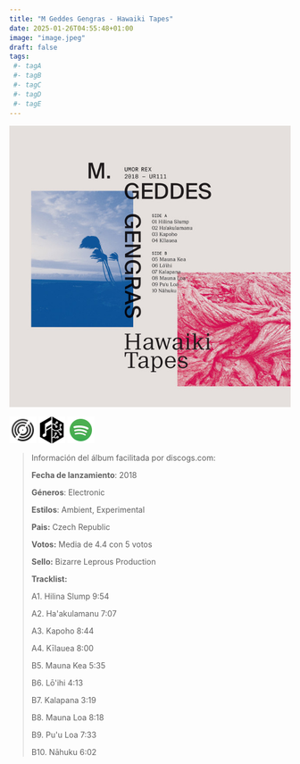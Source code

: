 ```yaml
---
title: "M Geddes Gengras - Hawaiki Tapes"
date: 2025-01-26T04:55:48+01:00
image: "image.jpeg"
draft: false
tags:
 #- tagA
 #- tagB
 #- tagC
 #- tagD
 #- tagE
---
```

![cover](image.jpeg (M-geddes-gengras - hawaiki-tapes))
 
[![discogs](../links/svg/discogs.png (discogs))](https://www.discogs.com/master/1640763)
[![musicbrainz](../links/svg/musicbrainz.png (musicbrainz))](https://musicbrainz.org/release/d14bec5b-8dbb-4550-abfc-e5467ca72f3b)
[![spotify](../links/svg/spotify.png (putify))](https://open.spotify.com/album/0T3cIsmQPXydLSUMc7fLTk)
 
<!-- [![bandcamp](../links/svg/bandcamp.png (bandcamp))](error) error busqueda -->
<!-- [![lastfm](../links/svg/lastfm.png (lastfm))]() -->
<!-- [![wikipedia](../links/svg/wikipedia.png (wikipedia))](error) -->
<!-- [![youtube](../links/svg/youtube.png (youtube))]() -->
 
> Información del álbum facilitada por discogs.com:
> 
> **Fecha de lanzamiento**: 2018
> 
> **Géneros**: Electronic
> 
> **Estilos**: Ambient, Experimental
> 
> **Pais:** Czech Republic
> 
> **Votos:** Media de 4.4 con 5 votos
> 
> **Sello:** Bizarre Leprous Production
> 
> **Tracklist:**
> 
>   A1. Hilina Slump    9:54
> 
>   A2. Ha'akulamanu    7:07
> 
>   A3. Kapoho    8:44
> 
>   A4. Kīlauea    8:00
> 
>   B5. Mauna Kea    5:35
> 
>   B6. Lō'ihi    4:13
> 
>   B7. Kalapana    3:19
> 
>   B8. Mauna Loa    8:18
> 
>   B9. Pu'u Loa    7:33
> 
>   B10. Nāhuku    6:02
> 
